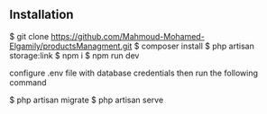 ## Installation

$ git clone https://github.com/Mahmoud-Mohamed-Elgamily/productsManagment.git
$ composer install
$ php artisan storage:link 
$ npm i
$ npm run dev

configure .env file with database credentials then run the following command

$ php artisan migrate
$ php artisan serve

